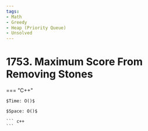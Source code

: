 ```yaml
---
tags:
- Math
- Greedy
- Heap (Priority Queue)
- Unsolved
---
```



# 1753. Maximum Score From Removing Stones

=== "C++"

    $Time: O()$

    $Space: O()$

    ``` c++
    ```